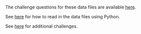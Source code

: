 The challenge questions for these data files are available [here](https://docs.google.com/document/d/1jpHrrysVPO_enHTwFLRmIQa5Rar7wqaJLgr6ntBIubQ/edit#). 

See [here](https://github.com/pbeens/CS-Challenge-Data-Files/blob/master/Python%20Stub.py) for how to read in the data files using Python. 

See [here](https://sites.google.com/view/programmingchallenges/home) for additional challenges.